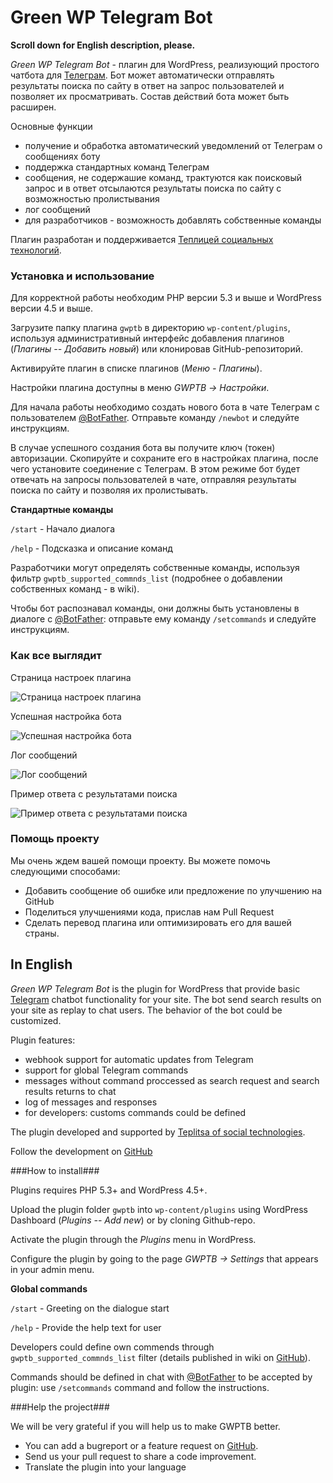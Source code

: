 # Green WP Telegram Bot

**Scroll down for English description, please.**

*Green WP Telegram Bot* - плагин для WordPress, реализующий простого чатбота для [Телеграм](https://telegram.org/). Бот может автоматически отправлять результаты поиска по сайту в ответ на запрос пользователей и позволяет их просматривать. Состав действий бота может быть расширен. 

Основные функции

* получение и обработка автоматический уведомлений от Телеграм о сообщениях боту
* поддержка стандартных команд Телеграм
* сообщения, не содержашие команд, трактуются как поисковый запрос и в ответ отсылаются результаты поиска по сайту с возможностью пролистывания
* лог сообщений
* для разработчиков - возможность добавлять собственные команды

Плагин разработан и поддерживается [Теплицей социальных технологий](https://te-st.ru/).

### Установка и использование ###

Для корректной работы необходим PHP версии 5.3 и выше и WordPress версии 4.5 и выше.

Загрузите папку плагина `gwptb` в директорию `wp-content/plugins`, используя административный интерфейс добавления плагинов (_Плагины -- Добавить новый_)
или клонировав GitHub-репозиторий.

Активируйте плагин в списке плагинов (_Меню - Плагины_).

Настройки плагина доступны в меню _GWPTB -> Настройки_. 

Для начала работы необходимо создать нового бота в чате Телеграм с пользователем [@BotFather](https://telegram.me/botfather). Отправьте команду `/newbot` и следуйте инструкциям.

В случае успешного создания бота вы получите ключ (токен) авторизации. Скопируйте и сохраните его в настройках плагина, после чего установите соединение с Телеграм. В этом режиме бот будет отвечать на запросы пользователей в чате, отправляя результаты поиска по сайту и позволяя их пролистывать. 


**Стандартные команды**

`/start` - Начало диалога

`/help` - Подсказка и описание команд

Разработчики могут определять собственные команды, используя фильтр `gwptb_supported_commnds_list` (подробнее о добавлении собственных команд - в wiki).

Чтобы бот распознавал команды, они должны быть установлены в диалоге с [@BotFather](https://telegram.me/botfather): отправьте ему команду `/setcommands` и следуйте инструкциям. 


### Как все выглядит ###

Страница настроек плагина

![Страница настроек плагина](https://itv.te-st.ru/wp-content/uploads/gwptb-screenshot-1.png)

Успешная настройка бота

![Успешная настройка бота](https://itv.te-st.ru/wp-content/uploads/gwptb-screenshot-2.png)

Лог сообщений

![Лог сообщений](https://itv.te-st.ru/wp-content/uploads/gwptb-screenshot-3.png)

Пример ответа с результатами поиска

![Пример ответа с результатами поиска](https://itv.te-st.ru/wp-content/uploads/gwptb-screenshot-4.png)
 

### Помощь проекту ###

Мы очень ждем вашей помощи проекту. Вы можете помочь следующими способами:

* Добавить сообщение об ошибке или предложение по улучшению на GitHub
* Поделиться улучшениями кода, прислав нам Pull Request
* Сделать перевод плагина или оптимизировать его для вашей страны.


## In English ##

*Green WP Telegram Bot* is the plugin for WordPress that provide basic [Telegram](https://telegram.org/) chatbot functionality for your site. The bot send search results on your site as replay to chat users. The behavior of the bot could be customized.

Plugin features:

* webhook support for automatic updates from Telegram
* support for global Telegram commands
* messages without command proccessed as search request and search results returns to chat
* log of messages and responses
* for developers: customs commands could be defined

The plugin developed and supported by [Teplitsa of social technologies](https://te-st.ru/).

Follow the development on [GitHub](https://github.com/Teplitsa/GWPTB)

###How to install###

Plugins requires PHP 5.3+ and WordPress 4.5+.

Upload the plugin folder `gwptb` into `wp-content/plugins` using WordPress Dashboard (_Plugins -- Add new_) or by cloning Github-repo.

Activate the plugin through the _Plugins_ menu in WordPress.

Configure the plugin by going to the page _GWPTB -> Settings_ that appears in your admin menu.

**Global commands**

`/start` - Greeting on the dialogue start

`/help` - Provide the help text for user

Developers could define own commends through `gwptb_supported_commnds_list` filter (details published in wiki on  [GitHub](//github.com/Teplitsa/GWPTB)).

Commands should be defined in chat with [@BotFather](https://telegram.me/botfather) to be accepted by plugin: use `/setcommands` command and follow the instructions. 

###Help the project###

We will be very grateful if you will help us to make GWPTB better.

* You can add a bugreport or a feature request on [GitHub](https://github.com/Teplitsa/GWPTB/issues).
* Send us your pull request to share a code improvement.
* Translate the plugin into your language
